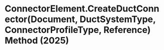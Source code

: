# ConnectorElement.CreateDuctConnector(Document, DuctSystemType, ConnectorProfileType, Reference) Method (2025)

﻿